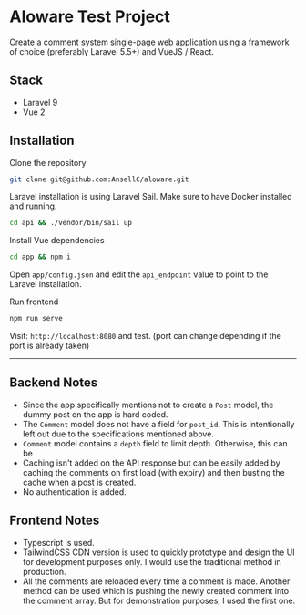 # Aloware Test Project

Create a comment system single-page web application using a framework of choice (preferably Laravel 5.5+) and VueJS / React.

## Stack

-   Laravel 9
-   Vue 2

## Installation

Clone the repository

```bash
git clone git@github.com:AnsellC/aloware.git
```

Laravel installation is using Laravel Sail. Make sure to have Docker installed and running.

```bash
cd api && ./vendor/bin/sail up
```

Install Vue dependencies

```bash
cd app && npm i
```

Open `app/config.json` and edit the `api_endpoint` value to point to the Laravel installation.

Run frontend

```bash
npm run serve
```

Visit: `http://localhost:8080` and test. (port can change depending if the port is already taken)

---

## Backend Notes

-   Since the app specifically mentions not to create a `Post` model, the dummy post on the app is hard coded.
-   The `Comment` model does not have a field for `post_id`. This is intentionally left out due to the specifications mentioned above.
-   `Comment` model contains a `depth` field to limit depth. Otherwise, this can be
-   Caching isn't added on the API response but can be easily added by caching the comments on first load (with expiry) and then busting the cache when a post is created.
-   No authentication is added.

## Frontend Notes

-   Typescript is used.
-   TailwindCSS CDN version is used to quickly prototype and design the UI for development purposes only. I would use the traditional method in production.
-   All the comments are reloaded every time a comment is made. Another method can be used which is pushing the newly created comment into the comment array. But for demonstration purposes, I used the first one.
